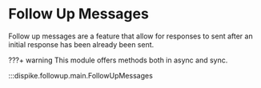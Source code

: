 # Follow Up Messages

Follow up messages are a feature that allow for responses to sent after an initial response has been already been sent.

???+ warning
	This module offers methods both in async and sync.

:::dispike.followup.main.FollowUpMessages